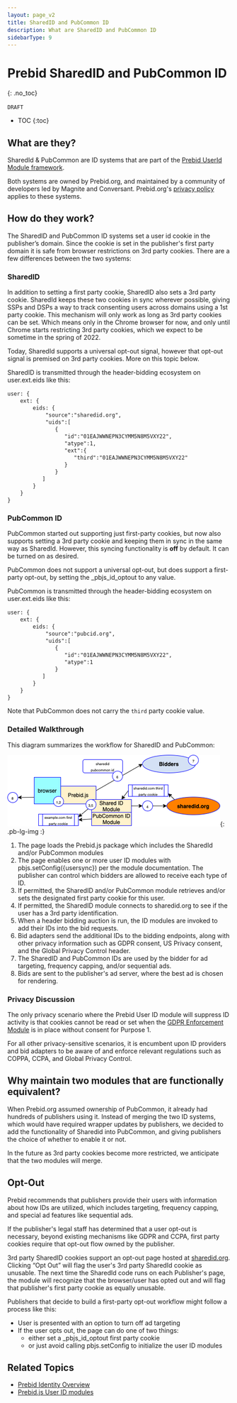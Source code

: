 ```yaml
---
layout: page_v2
title: SharedID and PubCommon ID
description: What are SharedID and PubCommon ID
sidebarType: 9
---
```


# Prebid SharedID and PubCommon ID
{: .no_toc}

`DRAFT`

* TOC
{:toc}

## What are they?

SharedId & PubCommon are ID systems that are part of the [Prebid UserId Module framework](/dev-docs/modules/userId.html). 

Both systems are owned by Prebid.org, and maintained by a community of developers led by Magnite and Conversant. Prebid.org's [privacy policy](TBD) applies to these systems.

## How do they work?

The SharedID and PubCommon ID systems set a user id cookie in the publisher’s domain.
Since the cookie is set in the publisher's first party domain it is safe from browser restrictions on 3rd party cookies. There are a few differences between the two systems: 

### SharedID

In addition to setting a first party cookie, SharedID also sets a 3rd party cookie.
SharedId keeps these two cookies in sync wherever possible, giving SSPs and DSPs a way to track
consenting users across domains using a 1st party cookie. This mechanism will only work as long as
3rd party cookies can be set. Which means only in the Chrome browser for now, and only until
Chrome starts restricting 3rd party cookies, which we expect to be sometime in the spring of 2022. 

Today, SharedId supports a universal opt-out signal, however that opt-out signal is premised on 3rd party cookies. More on this topic below. 

SharedID is transmitted through the header-bidding ecosystem on user.ext.eids like this:
```
user: {
    ext: {
        eids: {
            "source":"sharedid.org",
            "uids":[
               {
                  "id":"01EAJWWNEPN3CYMM5N8M5VXY22",
                  "atype":1,
                  "ext":{
                     "third":"01EAJWWNEPN3CYMM5N8M5VXY22"
                  }
               }
           ]
        }
    }
}
```

### PubCommon ID

PubCommon started out supporting just first-party cookies, but now also supports setting a 3rd party cookie and keeping them in sync in the same way as
SharedId. However, this syncing functionality is **off** by default. It can be turned on as desired.

PubCommon does not support a universal opt-out, but does support a first-party opt-out, by setting the _pbjs_id_optout to any value.

PubCommon is transmitted through the header-bidding ecosystem on user.ext.eids like this:
```
user: {
    ext: {
        eids: {
            "source":"pubcid.org",
            "uids":[
               {
                  "id":"01EAJWWNEPN3CYMM5N8M5VXY22",
                  "atype":1
               }
           ]
        }
    }
}
```
Note that PubCommon does not carry the `third` party cookie value.

### Detailed Walkthrough

This diagram summarizes the workflow for SharedID and PubCommon:

![SharedID](/assets/images/sharedid.png){: .pb-lg-img :}

1. The page loads the Prebid.js package which includes the SharedId and/or PubCommon modules
2. The page enables one or more user ID modules with pbjs.setConfig({usersync}) per the module documentation. The publisher can control which bidders are allowed to receive each type of ID.
3. If permitted, the SharedID and/or PubCommon module retrieves and/or sets the designated first party cookie for this user.
4. If permitted, the SharedID module connects to sharedid.org to see if the user has a 3rd party identification.
5. When a header bidding auction is run, the ID modules are invoked to add their IDs into the bid requests.
6. Bid adapters send the additional IDs to the bidding endpoints, along with other privacy information such as GDPR consent, US Privacy consent, and the Global Privacy Control header.
7. The SharedID and PubCommon IDs are used by the bidder for ad targeting, frequency capping, and/or sequential ads.
8. Bids are sent to the publisher's ad server, where the best ad is chosen for rendering.

### Privacy Discussion

The only privacy scenario where the Prebid User ID module will suppress ID activity is that
cookies cannot be read or set when the [GDPR Enforcement Module](/dev-docs/modules/gdprEnforcement.html) is in place without consent for Purpose 1.

For all other privacy-sensitive scenarios, it is encumbent upon ID providers and bid adapters
to be aware of and enforce relevant regulations such as COPPA, CCPA, and Global Privacy Control.

## Why maintain two modules that are functionally equivalent?

When Prebid.org assumed ownership of PubCommon, it already had hundreds of publishers using it.
Instead of merging the two ID systems, which would have required wrapper updates by publishers,
we decided to add the functionality of Sharedid into PubCommon, and giving publishers the choice
of whether to enable it or not. 

In the future as 3rd party cookies become more restricted, we anticipate that the two modules will merge.  

## Opt-Out

Prebid recommends that publishers provide their users with information about how IDs are utilized, which includes targeting, frequency capping, and special ad features like sequential ads.

If the publisher's legal staff has determined that a user opt-out is necessary, beyond existing
mechanisms like GDPR and CCPA, first party cookies require that opt-out flow owned
by the publisher.

3rd party SharedID cookies support an opt-out page hosted at [sharedid.org](https://id.sharedid.org).
Clicking “Opt Out” will flag the user's 3rd party SharedId cookie as unusable. The next time the SharedId code runs on each Publisher's page,
the module will recognize that the browser/user has opted out and will flag that publisher's first party cookie as equally unusable.

Publishers that decide to build a first-party opt-out workflow might follow a process like this:
- User is presented with an option to turn off ad targeting
- If the user opts out, the page can do one of two things:
    - either set a _pbjs_id_optout first party cookie
    - or just avoid calling pbjs.setConfig to initialize the user ID modules

## Related Topics

- [Prebid Identity Overview](/identity/prebid-identity.html)
- [Prebid.js User ID modules](/dev-docs/modules/userId.html)

